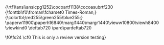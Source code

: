 {\rtf1\ansi\ansicpg1252\cocoartf1138\cocoasubrtf230
{\fonttbl\f0\froman\fcharset0 Times-Roman;}
{\colortbl;\red255\green255\blue255;}
\paperw11900\paperh16840\margl1440\margr1440\vieww10800\viewh8400\viewkind0
\deftab720
\pard\pardeftab720

\f0\fs24 \cf0 This is only a review version testing}
